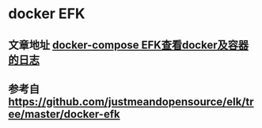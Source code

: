 # docker EFK

## 文章地址 [docker-compose EFK查看docker及容器的日志](https://www.cnblogs.com/weschen/p/11067858.html)
## 参考自 https://github.com/justmeandopensource/elk/tree/master/docker-efk